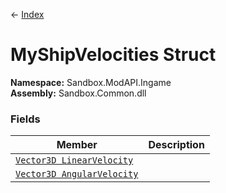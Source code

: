 ← [Index](index.md)
# MyShipVelocities Struct
**Namespace:** Sandbox.ModAPI.Ingame  
**Assembly:** Sandbox.Common.dll  
### Fields
|Member|Description|
|---|---|
|[`Vector3D LinearVelocity`](Sandbox.ModAPI.Ingame.LinearVelocity.md)||
|[`Vector3D AngularVelocity`](Sandbox.ModAPI.Ingame.AngularVelocity.md)||
